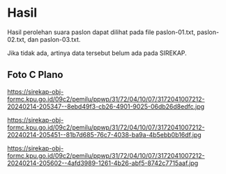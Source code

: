 # Hasil

Hasil perolehan suara paslon dapat dilihat pada file paslon-01.txt, paslon-02.txt, dan paslon-03.txt.

Jika tidak ada, artinya data tersebut belum ada pada SIREKAP.

## Foto C Plano

https://sirekap-obj-formc.kpu.go.id/09c2/pemilu/ppwp/31/72/04/10/07/3172041007212-20240214-205347--8ebd49f3-cb26-4901-9025-06db26d8edfc.jpg

https://sirekap-obj-formc.kpu.go.id/09c2/pemilu/ppwp/31/72/04/10/07/3172041007212-20240214-205451--81b7d685-76c7-4038-ba9a-4b5ebb0b16df.jpg

https://sirekap-obj-formc.kpu.go.id/09c2/pemilu/ppwp/31/72/04/10/07/3172041007212-20240214-205602--4afd3989-1261-4b26-abf5-8742c7715aaf.jpg

